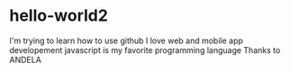 # hello-world2
I'm trying to learn how to use github
I love web and mobile app developement
javascript is my favorite programming language
Thanks to ANDELA
